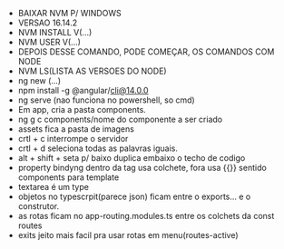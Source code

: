* BAIXAR NVM P/ WINDOWS
* VERSAO 16.14.2
* NVM INSTALL V(...)
* NVM USER V(...)
* DEPOIS DESSE COMANDO, PODE COMEÇAR, OS COMANDOS COM NODE 
* NVM LS(LISTA AS VERSOES DO NODE)
* ng new (...)
* npm install -g @angular/cli@14.0.0
* ng serve (nao funciona no powershell, so cmd)
* Em app, cria a pasta components.
* ng g c components/nome do componente a ser criado
* assets fica a pasta de imagens
* crtl + c interrompe o servidor
* crtl + d seleciona todas as palavras iguais.
* alt + shift + seta p/ baixo duplica embaixo o techo de codigo
* property bindyng dentro da tag usa colchete, fora usa {{}} sentido components para template
* textarea é um type
* objetos no typescrpit(parece json) ficam entre o exports... e o construtor.
* as rotas ficam no app-routing.modules.ts entre os colchets da const routes
* exits jeito mais facil pra usar rotas em menu(routes-active)


